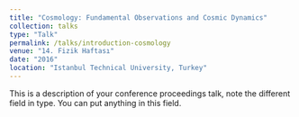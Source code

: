 ```yaml
---
title: "Cosmology: Fundamental Observations and Cosmic Dynamics"
collection: talks
type: "Talk"
permalink: /talks/introduction-cosmology
venue: "14. Fizik Haftası"
date: "2016"
location: "Istanbul Technical University, Turkey"
---
```


This is a description of your conference proceedings talk, note the different field in type. You can put anything in this field.

